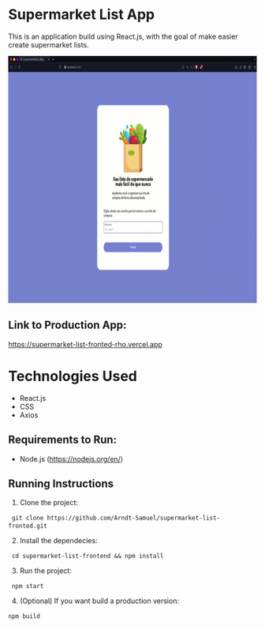 # Supermarket List App

This is an application build using React.js, with the goal of make easier create supermarket lists.

<p>
<img height='500' src="https://github.com/Arndt-Samuel/supermarket-list-fronted/blob/main/public/images/demo.gif"/>
</p>

## Link to Production App:

https://supermarket-list-fronted-rho.vercel.app

# Technologies Used

- React.js
- CSS
- Axios

## Requirements to Run:

- Node.js (https://nodejs.org/en/)

## Running Instructions

1. Clone the project:

```
 git clone https://github.com/Arndt-Samuel/supermarket-list-fronted.git
```

2. Install the dependecies:

```
 cd supermarket-list-frontend && npm install
```

3. Run the project:

```
 npm start
```

4. (Optional) If you want build a production version:

```
npm build
```
